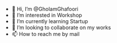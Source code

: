 - 👋 Hi, I’m @GholamGhafoori
- 👀 I’m interested in Workshop
- 🌱 I’m currently learning Startup
- 💞️ I’m looking to collaborate on my works
- 📫 How to reach me by mail

<!---
GholamGhafoori/GholamGhafoori is a ✨ special ✨ repository because its `README.md` (this file) appears on your GitHub profile.
You can click the Preview link to take a look at your changes.
--->
